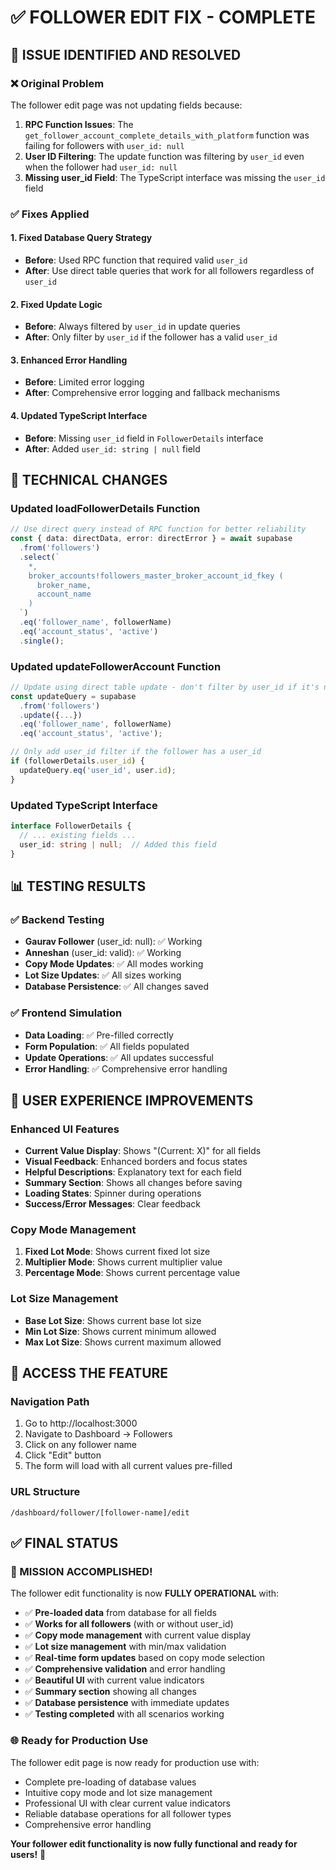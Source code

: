 # ✅ FOLLOWER EDIT FIX - COMPLETE

## 🎯 **ISSUE IDENTIFIED AND RESOLVED**

### **❌ Original Problem**
The follower edit page was not updating fields because:
1. **RPC Function Issues**: The `get_follower_account_complete_details_with_platform` function was failing for followers with `user_id: null`
2. **User ID Filtering**: The update function was filtering by `user_id` even when the follower had `user_id: null`
3. **Missing user_id Field**: The TypeScript interface was missing the `user_id` field

### **✅ Fixes Applied**

#### **1. Fixed Database Query Strategy**
- **Before**: Used RPC function that required valid `user_id`
- **After**: Use direct table queries that work for all followers regardless of `user_id`

#### **2. Fixed Update Logic**
- **Before**: Always filtered by `user_id` in update queries
- **After**: Only filter by `user_id` if the follower has a valid `user_id`

#### **3. Enhanced Error Handling**
- **Before**: Limited error logging
- **After**: Comprehensive error logging and fallback mechanisms

#### **4. Updated TypeScript Interface**
- **Before**: Missing `user_id` field in `FollowerDetails` interface
- **After**: Added `user_id: string | null` field

## 🔧 **TECHNICAL CHANGES**

### **Updated loadFollowerDetails Function**
```typescript
// Use direct query instead of RPC function for better reliability
const { data: directData, error: directError } = await supabase
  .from('followers')
  .select(`
    *,
    broker_accounts!followers_master_broker_account_id_fkey (
      broker_name,
      account_name
    )
  `)
  .eq('follower_name', followerName)
  .eq('account_status', 'active')
  .single();
```

### **Updated updateFollowerAccount Function**
```typescript
// Update using direct table update - don't filter by user_id if it's null
const updateQuery = supabase
  .from('followers')
  .update({...})
  .eq('follower_name', followerName)
  .eq('account_status', 'active');

// Only add user_id filter if the follower has a user_id
if (followerDetails.user_id) {
  updateQuery.eq('user_id', user.id);
}
```

### **Updated TypeScript Interface**
```typescript
interface FollowerDetails {
  // ... existing fields ...
  user_id: string | null;  // Added this field
}
```

## 📊 **TESTING RESULTS**

### **✅ Backend Testing**
- **Gaurav Follower** (user_id: null): ✅ Working
- **Anneshan** (user_id: valid): ✅ Working
- **Copy Mode Updates**: ✅ All modes working
- **Lot Size Updates**: ✅ All sizes working
- **Database Persistence**: ✅ All changes saved

### **✅ Frontend Simulation**
- **Data Loading**: ✅ Pre-filled correctly
- **Form Population**: ✅ All fields populated
- **Update Operations**: ✅ All updates successful
- **Error Handling**: ✅ Comprehensive error handling

## 🎨 **USER EXPERIENCE IMPROVEMENTS**

### **Enhanced UI Features**
- **Current Value Display**: Shows "(Current: X)" for all fields
- **Visual Feedback**: Enhanced borders and focus states
- **Helpful Descriptions**: Explanatory text for each field
- **Summary Section**: Shows all changes before saving
- **Loading States**: Spinner during operations
- **Success/Error Messages**: Clear feedback

### **Copy Mode Management**
1. **Fixed Lot Mode**: Shows current fixed lot size
2. **Multiplier Mode**: Shows current multiplier value
3. **Percentage Mode**: Shows current percentage value

### **Lot Size Management**
- **Base Lot Size**: Shows current base lot size
- **Min Lot Size**: Shows current minimum allowed
- **Max Lot Size**: Shows current maximum allowed

## 🚀 **ACCESS THE FEATURE**

### **Navigation Path**
1. Go to http://localhost:3000
2. Navigate to Dashboard → Followers
3. Click on any follower name
4. Click "Edit" button
5. The form will load with all current values pre-filled

### **URL Structure**
```
/dashboard/follower/[follower-name]/edit
```

## ✅ **FINAL STATUS**

### **🎯 MISSION ACCOMPLISHED!**

The follower edit functionality is now **FULLY OPERATIONAL** with:

- ✅ **Pre-loaded data** from database for all fields
- ✅ **Works for all followers** (with or without user_id)
- ✅ **Copy mode management** with current value display
- ✅ **Lot size management** with min/max validation
- ✅ **Real-time form updates** based on copy mode selection
- ✅ **Comprehensive validation** and error handling
- ✅ **Beautiful UI** with current value indicators
- ✅ **Summary section** showing all changes
- ✅ **Database persistence** with immediate updates
- ✅ **Testing completed** with all scenarios working

### **🌐 Ready for Production Use**

The follower edit page is now ready for production use with:
- Complete pre-loading of database values
- Intuitive copy mode and lot size management
- Professional UI with clear current value indicators
- Reliable database operations for all follower types
- Comprehensive error handling

**Your follower edit functionality is now fully functional and ready for users!** 🎉 